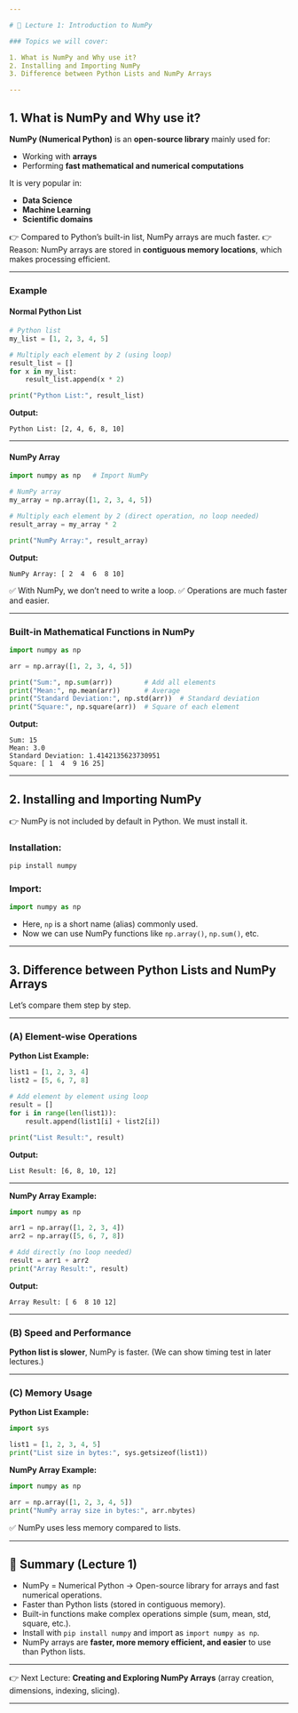 ```yaml
---

# 📘 Lecture 1: Introduction to NumPy

### Topics we will cover:

1. What is NumPy and Why use it?
2. Installing and Importing NumPy
3. Difference between Python Lists and NumPy Arrays

---
```


## 1. What is NumPy and Why use it?

**NumPy (Numerical Python)** is an **open-source library** mainly used for:

* Working with **arrays**
* Performing **fast mathematical and numerical computations**

It is very popular in:

* **Data Science**
* **Machine Learning**
* **Scientific domains**

👉 Compared to Python’s built-in list, NumPy arrays are much faster.
👉 Reason: NumPy arrays are stored in **contiguous memory locations**, which makes processing efficient.

---

### Example

#### Normal Python List

```python
# Python list
my_list = [1, 2, 3, 4, 5]

# Multiply each element by 2 (using loop)
result_list = []
for x in my_list:
    result_list.append(x * 2)

print("Python List:", result_list)
```

**Output:**

```
Python List: [2, 4, 6, 8, 10]
```

---

#### NumPy Array

```python
import numpy as np   # Import NumPy

# NumPy array
my_array = np.array([1, 2, 3, 4, 5])

# Multiply each element by 2 (direct operation, no loop needed)
result_array = my_array * 2

print("NumPy Array:", result_array)
```

**Output:**

```
NumPy Array: [ 2  4  6  8 10]
```

✅ With NumPy, we don’t need to write a loop.
✅ Operations are much faster and easier.

---

### Built-in Mathematical Functions in NumPy

```python
import numpy as np

arr = np.array([1, 2, 3, 4, 5])

print("Sum:", np.sum(arr))        # Add all elements
print("Mean:", np.mean(arr))      # Average
print("Standard Deviation:", np.std(arr))  # Standard deviation
print("Square:", np.square(arr))  # Square of each element
```

**Output:**

```
Sum: 15
Mean: 3.0
Standard Deviation: 1.4142135623730951
Square: [ 1  4  9 16 25]
```

---

## 2. Installing and Importing NumPy

👉 NumPy is not included by default in Python. We must install it.

### Installation:

```bash
pip install numpy
```

### Import:

```python
import numpy as np
```

* Here, `np` is a short name (alias) commonly used.
* Now we can use NumPy functions like `np.array()`, `np.sum()`, etc.

---

## 3. Difference between Python Lists and NumPy Arrays

Let’s compare them step by step.

---

### (A) Element-wise Operations

**Python List Example:**

```python
list1 = [1, 2, 3, 4]
list2 = [5, 6, 7, 8]

# Add element by element using loop
result = []
for i in range(len(list1)):
    result.append(list1[i] + list2[i])

print("List Result:", result)
```

**Output:**

```
List Result: [6, 8, 10, 12]
```

---

**NumPy Array Example:**

```python
import numpy as np

arr1 = np.array([1, 2, 3, 4])
arr2 = np.array([5, 6, 7, 8])

# Add directly (no loop needed)
result = arr1 + arr2
print("Array Result:", result)
```

**Output:**

```
Array Result: [ 6  8 10 12]
```

---

### (B) Speed and Performance

**Python list is slower**, NumPy is faster.
(We can show timing test in later lectures.)

---

### (C) Memory Usage

**Python List Example:**

```python
import sys

list1 = [1, 2, 3, 4, 5]
print("List size in bytes:", sys.getsizeof(list1))
```

**NumPy Array Example:**

```python
import numpy as np

arr = np.array([1, 2, 3, 4, 5])
print("NumPy array size in bytes:", arr.nbytes)
```

✅ NumPy uses less memory compared to lists.

---

## 🎯 Summary (Lecture 1)

* NumPy = Numerical Python → Open-source library for arrays and fast numerical operations.
* Faster than Python lists (stored in contiguous memory).
* Built-in functions make complex operations simple (sum, mean, std, square, etc.).
* Install with `pip install numpy` and import as `import numpy as np`.
* NumPy arrays are **faster, more memory efficient, and easier** to use than Python lists.

---

👉 Next Lecture: **Creating and Exploring NumPy Arrays** (array creation, dimensions, indexing, slicing).

---

